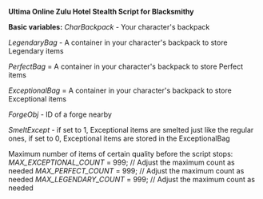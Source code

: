 **Ultima Online Zulu Hotel Stealth Script for Blacksmithy**

    
**Basic variables:**
_CharBackpack_ - Your character's backpack

_LegendaryBag_ - A container in your character's backpack to store Legendary items

_PerfectBag_ = A container in your character's backpack to store Perfect items

_ExceptionalBag_ = A container in your character's backpack to store Exceptional items

_ForgeObj_ - ID of a forge nearby

_SmeltExcept_ - if set to 1, Exceptional items are smelted just like the regular ones, if set to 0, Exceptional items are stored in the ExceptionalBag


Maximum number of items of certain quality before the script stops:
_MAX_EXCEPTIONAL_COUNT_ = 999;  // Adjust the maximum count as needed
_MAX_PERFECT_COUNT_ = 999;      // Adjust the maximum count as needed
_MAX_LEGENDARY_COUNT_ = 999;    // Adjust the maximum count as needed
